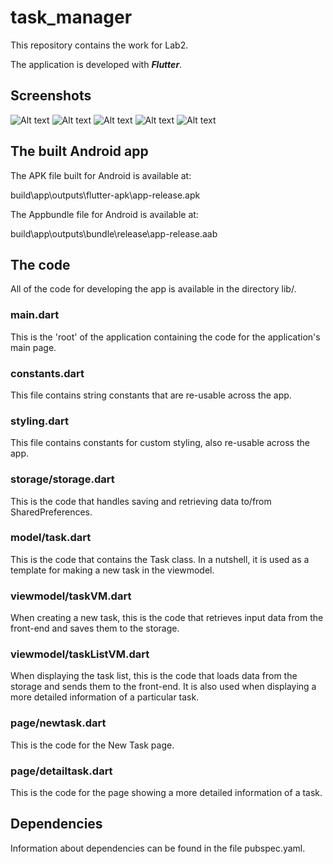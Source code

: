 # task_manager

This repository contains the work for Lab2.

The application is developed with ***Flutter***.

## Screenshots
![Alt text](/dev_screenshots/tm1.PNG?raw=true "Homepage")
![Alt text](/dev_screenshots/tm2.PNG?raw=true "Creating a New Task")
![Alt text](/dev_screenshots/tm3.PNG?raw=true "Viewing a Particular Task")
![Alt text](/dev_screenshots/tm4_swipeleft.png?raw=true "Swiping Left to Mark Task as Done")
![Alt text](/dev_screenshots/tm4_swiperight.png?raw=true "Swiping Right to Delete Task")

## The built Android app

The APK file built for Android is available at:

build\app\outputs\flutter-apk\app-release.apk

The Appbundle file for Android is available at:

build\app\outputs\bundle\release\app-release.aab

## The code

All of the code for developing the app is available in the directory lib/.

### main.dart
This is the 'root' of the application containing the code for the application's main page.

### constants.dart
This file contains string constants that are re-usable across the app.

### styling.dart
This file contains constants for custom styling, also re-usable across the app.

### storage/storage.dart
This is the code that handles saving and retrieving data to/from SharedPreferences.

### model/task.dart
This is the code that contains the Task class. In a nutshell, it is used as a template for making a new task in the viewmodel.

### viewmodel/taskVM.dart
When creating a new task, this is the code that retrieves input data from the front-end and saves them to the storage.

### viewmodel/taskListVM.dart
When displaying the task list, this is the code that loads data from the storage and sends them to the front-end. It is also used when displaying a more detailed information of a particular task.

### page/newtask.dart
This is the code for the New Task page.

### page/detailtask.dart
This is the code for the page showing a more detailed information of a task.

## Dependencies

Information about dependencies can be found in the file pubspec.yaml.

